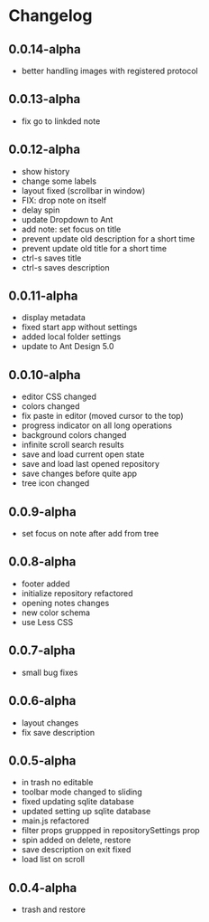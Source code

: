 # Changelog


## 0.0.14-alpha

- better handling images with registered protocol


## 0.0.13-alpha

- fix go to linkded note


## 0.0.12-alpha

- show history
- change some labels 
- layout fixed (scrollbar in window)
- FIX: drop note on itself
- delay spin
- update Dropdown to Ant 
- add note: set focus on title
- prevent update old description for a short time
- prevent update old title for a short time
- ctrl-s saves title
- ctrl-s saves description


## 0.0.11-alpha

- display metadata
- fixed start app without settings
- added local folder settings
- update to Ant Design 5.0


## 0.0.10-alpha

- editor CSS changed
- colors changed
- fix paste in editor (moved cursor to the top)
- progress indicator on all long operations
- background colors changed
- infinite scroll search results
- save and load current open state
- save and load last opened repository
- save changes before quite app
- tree icon changed


## 0.0.9-alpha

- set focus on note after add from tree


## 0.0.8-alpha

- footer added
- initialize repository refactored
- opening notes changes
- new color schema
- use Less  CSS


## 0.0.7-alpha

- small bug fixes


## 0.0.6-alpha

- layout changes
- fix save description


## 0.0.5-alpha

- in trash no editable  
- toolbar mode changed to sliding
- fixed updating sqlite database
- updated setting up sqlite database
- main.js refactored
- filter props gruppped in repositorySettings prop
- spin added on delete, restore
- save description on exit fixed
- load list on scroll


## 0.0.4-alpha

- trash and restore
